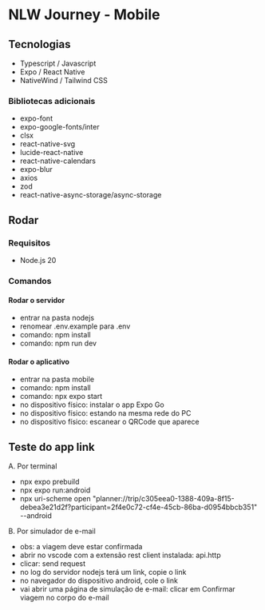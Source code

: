 # NLW Journey - Mobile

## Tecnologias

- Typescript / Javascript
- Expo / React Native
- NativeWind / Tailwind CSS

### Bibliotecas adicionais

- expo-font
- expo-google-fonts/inter
- clsx
- react-native-svg
- lucide-react-native
- react-native-calendars
- expo-blur
- axios
- zod
- react-native-async-storage/async-storage

## Rodar

### Requisitos

- Node.js 20

### Comandos

#### Rodar o servidor

- entrar na pasta nodejs
- renomear .env.example para .env
- comando: npm install
- comando: npm run dev

#### Rodar o aplicativo

- entrar na pasta mobile
- comando: npm install
- comando: npx expo start
- no dispositivo físico: instalar o app Expo Go
- no dispositivo físico: estando na mesma rede do PC
- no dispositivo físico: escanear o QRCode que aparece

## Teste do app link

A. Por terminal

- npx expo prebuild
- npx expo run:android
- npx uri-scheme open "planner://trip/c305eea0-1388-409a-8f15-debea3e21d2f?participant=2f4e0c72-cf4e-45cb-86ba-d0954bbcb351" --android

B. Por simulador de e-mail

- obs: a viagem deve estar confirmada
- abrir no vscode com a extensão rest client instalada: api.http
- clicar: send request
- no log do servidor nodejs terá um link, copie o link
- no navegador do dispositivo android, cole o link
- vai abrir uma página de simulação de e-mail: clicar em Confirmar viagem no corpo do e-mail
